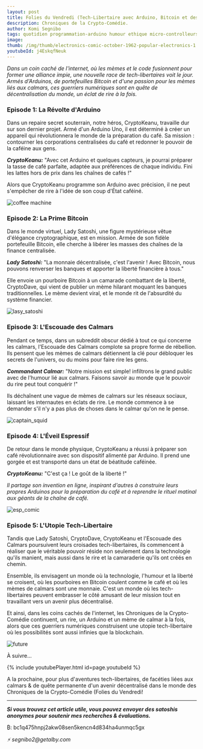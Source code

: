 ```yaml
---
layout: post
title: Folies du Vendredi (Tech-Libertaire avec Arduino, Bitcoin et des Calmars").
description: Chroniques de la Crypto-Comédie.
author: Komi Segnibo
tags: quotidien programmation-arduino humour ethique micro-controlleurs
image: 
thumb: /img/thumb/electronics-comic-october-1962-popular-electronics-1.jpeg
youtubeId: j4EskqfNeuk
---
```


_Dans un coin caché de l'internet, où les mèmes et le code fusionnent pour former une alliance impie, une nouvelle race de tech-libertaires voit le jour. Armés d'Arduinos, de portefeuilles Bitcoin et d'une passion pour les mèmes liés aux calmars, ces guerriers numériques sont en quête de décentralisation du monde, un éclat de rire à la fois._

<h3> Episode 1: La Révolte d'Arduino </h3>

Dans un repaire secret souterrain, notre héros, CryptoKeanu, travaille dur sur son dernier projet. Armé d'un Arduino Uno, il est déterminé à créer un appareil qui révolutionnera le monde de la préparation du café. Sa mission : contourner les corporations centralisées du café et redonner le pouvoir de la caféine aux gens.

**_CryptoKeanu:_** "Avec cet Arduino et quelques capteurs, je pourrai préparer la tasse de café parfaite, adaptée aux préférences de chaque individu. Fini les lattes hors de prix dans les chaînes de cafés !"

Alors que CryptoKeanu programme son Arduino avec précision, il ne peut s'empêcher de rire à l'idée de son coup d'État caféiné.

![coffee machine](https://i.imgur.com/Vh3XFEkl.jpg) 

<h3> Episode 2: La Prime Bitcoin </h3>

Dans le monde virtuel, Lady Satoshi, une figure mystérieuse vêtue d'élégance cryptographique, est en mission. Armée de son fidèle portefeuille Bitcoin, elle cherche à libérer les masses des chaînes de la finance centralisée.

**_Lady Satoshi:_** "La monnaie décentralisée, c'est l'avenir ! Avec Bitcoin, nous pouvons renverser les banques et apporter la liberté financière à tous."

Elle envoie un pourboire Bitcoin à un camarade combattant de la liberté, CryptoDave, qui vient de publier un mème hilarant moquant les banques traditionnelles. Le mème devient viral, et le monde rit de l'absurdité du système financier.

![lasy_satoshi](https://i.imgur.com/5et4YAwl.jpg)

<h3> Episode 3: L'Escouade des Calmars </h3>

Pendant ce temps, dans un subreddit obscur dédié à tout ce qui concerne les calmars, l'Escouade des Calmars complote sa propre forme de rébellion. Ils pensent que les mèmes de calmars détiennent la clé pour débloquer les secrets de l'univers, ou du moins pour faire rire les gens.

_**Commandant Calmar:**_ "Notre mission est simple! infiltrons le grand public avec de l'humour lié aux calmars. Faisons savoir au monde que le pouvoir du rire peut tout conquérir !"

Ils déchaînent une vague de mèmes de calmars sur les réseaux sociaux, laissant les internautes en éclats de rire. Le monde commence à se demander s'il n'y a pas plus de choses dans le calmar qu'on ne le pense.

![captain_squid](https://i.imgur.com/EV41N7Nl.jpg)

<h3> Episode 4: L'Éveil Espressif </h3>

De retour dans le monde physique, CryptoKeanu a réussi à préparer son café révolutionnaire avec son dispositif alimenté par Arduino. Il prend une gorgée et est transporté dans un état de béatitude caféinée.

_**CryptoKeanu:**_ "C'est ça ! Le goût de la liberté !"

_Il partage son invention en ligne, inspirant d'autres à construire leurs propres Arduinos pour la préparation du café et à reprendre le rituel matinal aux géants de la chaîne de café._

![esp_comic](https://i.imgur.com/NY53MjBl.jpg)

<h3> Episode 5: L'Utopie Tech-Libertaire </h3>

Tandis que Lady Satoshi, CryptoDave, CryptoKeanu et l'Escouade des Calmars poursuivent leurs croisades tech-libertaires, ils commencent à réaliser que le véritable pouvoir réside non seulement dans la technologie qu'ils manient, mais aussi dans le rire et la camaraderie qu'ils ont créés en chemin.

Ensemble, ils envisagent un monde où la technologie, l'humour et la liberté se croisent, où les pourboires en Bitcoin coulent comme le café et où les mèmes de calmars sont une monnaie. C'est un monde où les tech-libertaires peuvent embrasser le côté amusant de leur mission tout en travaillant vers un avenir plus décentralisé.

Et ainsi, dans les coins cachés de l'internet, les Chroniques de la Crypto-Comédie continuent, un rire, un Arduino et un mème de calmar à la fois, alors que ces guerriers numériques construisent une utopie tech-libertaire où les possibilités sont aussi infinies que la blockchain.

![future](https://pbs.twimg.com/media/FboWAFjUYAAzQrP.jpg)

À suivre...

{% include youtubePlayer.html id=page.youtubeId %}

A la prochaine, pour plus d'aventures tech-libertaires, de facéties liées aux calmars & de quête permanente d'un avenir décentralisé dans le monde des Chroniques de la Crypto-Comédie (Folies du Vendredi!

--------------------------------------------------------------

_**Si vous trouvez cet article utile, vous pouvez envoyer des satoshis anonymes pour soutenir mes recherches & évaluations.**_

₿: bc1q475hnpj2akw08sen5kencn4d834ha4unmqc5gx

_⚡ segnibo2@getalby.com_
